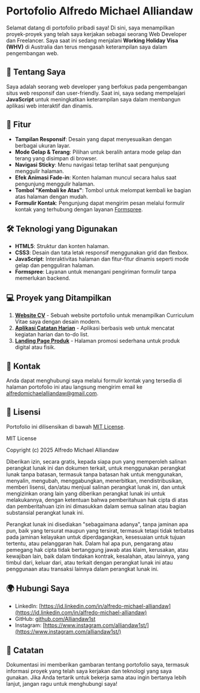 # Portofolio Alfredo Michael Alliandaw

Selamat datang di portofolio pribadi saya! Di sini, saya menampilkan proyek-proyek yang telah saya kerjakan sebagai seorang Web Developer dan Freelancer. Saya saat ini sedang menjalani **Working Holiday Visa (WHV)** di Australia dan terus mengasah keterampilan saya dalam pengembangan web.

## 🎯 Tentang Saya
Saya adalah seorang web developer yang berfokus pada pengembangan situs web responsif dan user-friendly. Saat ini, saya sedang mempelajari **JavaScript** untuk meningkatkan keterampilan saya dalam membangun aplikasi web interaktif dan dinamis.

## 🚀 Fitur
- **Tampilan Responsif**: Desain yang dapat menyesuaikan dengan berbagai ukuran layar.
- **Mode Gelap & Terang**: Pilihan untuk beralih antara mode gelap dan terang yang disimpan di browser.
- **Navigasi Sticky**: Menu navigasi tetap terlihat saat pengunjung menggulir halaman.
- **Efek Animasi Fade-in**: Konten halaman muncul secara halus saat pengunjung menggulir halaman.
- **Tombol "Kembali ke Atas"**: Tombol untuk melompat kembali ke bagian atas halaman dengan mudah.
- **Formulir Kontak**: Pengunjung dapat mengirim pesan melalui formulir kontak yang terhubung dengan layanan [Formspree](https://formspree.io/).

## 🛠️ Teknologi yang Digunakan
- **HTML5**: Struktur dan konten halaman.
- **CSS3**: Desain dan tata letak responsif menggunakan grid dan flexbox.
- **JavaScript**: Interaktivitas halaman dan fitur-fitur dinamis seperti mode gelap dan pengguliran halaman.
- **Formspree**: Layanan untuk menangani pengiriman formulir tanpa memerlukan backend.

## 💻 Proyek yang Ditampilkan
1. **[Website CV](#)** - Sebuah website portofolio untuk menampilkan Curriculum Vitae saya dengan desain modern.
2. **[Aplikasi Catatan Harian](#)** - Aplikasi berbasis web untuk mencatat kegiatan harian dan to-do list.
3. **[Landing Page Produk](#)** - Halaman promosi sederhana untuk produk digital atau fisik.

## 📧 Kontak
Anda dapat menghubungi saya melalui formulir kontak yang tersedia di halaman portofolio ini atau langsung mengirim email ke [alfredomichaelalliandaw@gmail.com](mailto:alfredomichaelalliandaw@gmail.com).

## 📜 Lisensi
Portofolio ini dilisensikan di bawah [MIT License](LICENSE).

MIT License

Copyright (c) 2025 Alfredo Michael Alliandaw

Diberikan izin, secara gratis, kepada siapa pun yang memperoleh salinan perangkat lunak ini dan dokumen terkait, untuk menggunakan perangkat lunak tanpa batasan, termasuk tanpa batasan hak untuk menggunakan, menyalin, mengubah, menggabungkan, menerbitkan, mendistribusikan, memberi lisensi, dan/atau menjual salinan perangkat lunak ini, dan untuk mengizinkan orang lain yang diberikan perangkat lunak ini untuk melakukannya, dengan ketentuan bahwa pemberitahuan hak cipta di atas dan pemberitahuan izin ini dimasukkan dalam semua salinan atau bagian substansial perangkat lunak ini.

Perangkat lunak ini disediakan "sebagaimana adanya", tanpa jaminan apa pun, baik yang tersurat maupun yang tersirat, termasuk tetapi tidak terbatas pada jaminan kelayakan untuk diperdagangkan, kesesuaian untuk tujuan tertentu, atau pelanggaran hak. Dalam hal apa pun, pengarang atau pemegang hak cipta tidak bertanggung jawab atas klaim, kerusakan, atau kewajiban lain, baik dalam tindakan kontrak, kesalahan, atau lainnya, yang timbul dari, keluar dari, atau terkait dengan perangkat lunak ini atau penggunaan atau transaksi lainnya dalam perangkat lunak ini.


## 🌍 Hubungi Saya
- LinkedIn: [https://id.linkedin.com/in/alfredo-michael-alliandaw](https://id.linkedin.com/in/alfredo-michael-alliandaw)
- GitHub: [github.com/Alliandaw1st](https://github.com/Alliandaw1st)
- Instagram: [https://www.instagram.com/alliandaw1st/](https://www.instagram.com/alliandaw1st/)

## 📄 Catatan
Dokumentasi ini memberikan gambaran tentang portofolio saya, termasuk informasi proyek yang telah saya kerjakan dan teknologi yang saya gunakan. Jika Anda tertarik untuk bekerja sama atau ingin bertanya lebih lanjut, jangan ragu untuk menghubungi saya!
